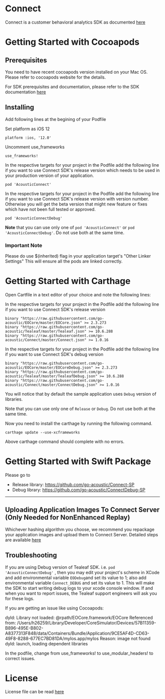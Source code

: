 # Connect

Connect is a customer behavioral analytics SDK as documented [here](https://developer.goacoustic.com/acoustic-exp-analytics/docs/acoustic-experience-analytics-tealeaf-sdk-for-ios-standard-and-mobile-editions)

# Getting Started with Cocoapods
## Prerequisites

You need to have recent cocoapods version installed on your Mac OS. Please refer to cocoapods website for the details.

For SDK prerequisites and documentation, please refer to the SDK documentation [here](https://developer.goacoustic.com/acoustic-exp-analytics/docs/acoustic-experience-analytics-tealeaf-sdk-for-ios-standard-and-mobile-editions)

## Installing

Add following lines at the begining of your Podfile

Set platform as iOS 12
```
platform :ios, '12.0'
```
Uncomment use_frameworks
```
use_frameworks!
```

In the respective targets for your project in the Podfile add the following line if you want to use Connect SDK's release version which needs to be used in your production version of your application.
```
pod 'AcousticConnect'
```

In the respective targets for your project in the Podfile add the following line if you want to use Connect SDK's release version with version number. Otherwise you will get the beta version that might new feature or fixes which have not been full tested or approved.
```
pod 'AcousticConnectDebug'
```

**Note** that you can use only one of `pod 'AcousticConnect'` or `pod 'AcousticConnectDebug'`. Do not use both at the same time.

### Important Note
Please do use $(inherited) flag in your application target's "Other Linker Settings" This will ensure all the pods are linked correctly.

# Getting Started with Carthage
Open Cartfile in a text editor of your choice and note the following lines:

In the respective targets for your project in the Podfile add the following line if you want to use Connect SDK's release version
```
binary "https://raw.githubusercontent.com/go-acoustic/EOCore/master/EOCore.json" >= 2.3.273
binary "https://raw.githubusercontent.com/go-acoustic/Tealeaf/master/Tealeaf.json" >= 10.6.288
binary "https://raw.githubusercontent.com/go-acoustic/Connect/master/Connect.json" >= 1.0.16
```

In the respective targets for your project in the Podfile add the following line if you want to use Connect SDK's debug version
```
binary "https://raw.githubusercontent.com/go-acoustic/EOCore/master/EOCoreDebug.json" >= 2.3.273
binary "https://raw.githubusercontent.com/go-acoustic/Tealeaf/master/TealeafDebug.json" >= 10.6.288
binary "https://raw.githubusercontent.com/go-acoustic/Connect/master/ConnectDebug.json" >= 1.0.16
```
You will notice that by default the sample application uses `Debug` version of libraries.

Note that you can use only one of  `Release` or `Debug`. Do not use both at the same time.

Now you need to install the carthage by running the following command.
```
carthage update --use-xcframeworks
```
Above carthage command should complete with no errors.

# Getting Started with Swift Package
Please go to 
- Release library: https://github.com/go-acoustic/Connect-SP
- Debug library: https://github.com/go-acoustic/ConnectDebug-SP
***
## Uploading Application Images To Connect Server (Only Needed for NonEnhanced Replay)
Whichever hashing algorithm you choose, we recommend you repackage your application images and upload them to Connect Server. Detailed steps are available [here](https://developer.goacoustic.com/acoustic-exp-analytics/docs/capturing-and-uploading-images-with-the-image-tool)

## Troubleshooting
If you are using Debug version of Tealeaf SDK. i.e. `pod 'AcousticConnectDebug'` , then you may edit your project's scheme in XCode and add environmental variable `EODebug`and set its value to 1; also add environmental variable `Connect_DEBUG` and set its value to 1. This will make the SDK to start writing debug logs to your xcode console window. If and when you want to report issues, the Tealeaf support engineers will ask you for these logs.

If you are getting an issue like using Cocoapods:

dyld: Library not loaded: @rpath/EOCore.framework/EOCore
  Referenced from: /Users/h26259/Library/Developer/CoreSimulator/Devices/57B11359-B896-495E-B802-A8377313F848/data/Containers/Bundle/Application/9CE5AF4D-CD63-49F8-8288-677EC7BD81DA/myIos.app/myIos
  Reason: image not found
dyld: launch, loading dependent libraries

In the podfile, change from use_frameworks! to use_modular_headers! to correct issues.

# License
License file can be read [here](https://github.com/go-acoustic/Connect/blob/master/Licenses/License)

